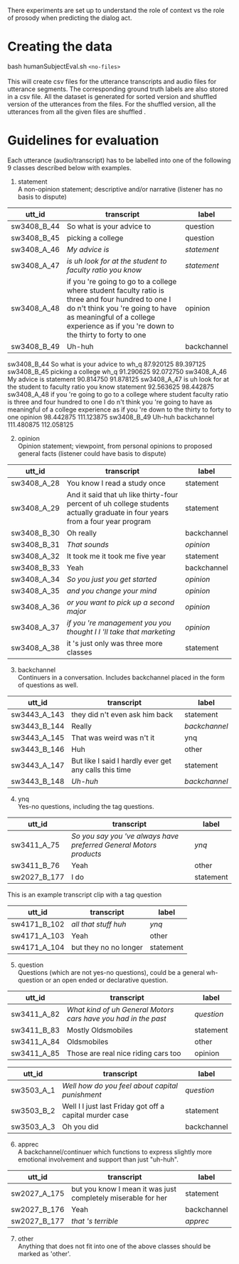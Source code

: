 There experiments are set up to understand the role of context vs the role of prosody when predicting the dialog act. 
# Creating the data #
bash humanSubjectEval.sh `<no-files>` <br />
<br />
This will create csv files for the utterance transcripts and audio files for utterance segments. The corresponding ground truth labels are also stored in a csv file. All the dataset is generated for sorted version and shuffled version of the utterances from the files. For the shuffled version, all the utterances from all the given files are shuffled . 

# Guidelines for evaluation #
Each utterance (audio/transcript) has to be labelled into one of the following 9 classes described below with examples. <br />
1. statement <br />
A non-opinion statement; descriptive and/or narrative (listener has no basis to dispute)

utt_id        | transcript        | label
------------- | ----------------- | -------------
sw3408_B_44     | 	So what is your advice to | question
sw3408_B_45    | picking a college | question
sw3408_A_46     | *My advice is*  | *statement*
sw3408_A_47     | *is uh look for at the student to faculty ratio you know* | *statement*
sw3408_A_48    | if you 're going to go to a college where student faculty ratio is three and four hundred to one I do n't think you 're going to have as meaningful of a college experience as if you 're down to the thirty to forty to one | opinion
sw3408_B_49    | Uh-huh  | backchannel


sw3408_B_44	So what is your advice to	wh_q	87.920125	89.397125
sw3408_B_45	picking a college	wh_q	91.290625	92.072750
sw3408_A_46	My advice is	statement	90.814750	91.878125
sw3408_A_47	is uh look for at the student to faculty ratio you know	statement	92.563625	98.442875
sw3408_A_48	if you 're going to go to a college where student faculty ratio is three and four hundred to one I do n't think you 're going to have as meaningful of a college experience as if you 're down to the thirty to forty to one	opinion	98.442875	111.123875
sw3408_B_49	Uh-huh	backchannel	111.480875	112.058125

2. opinion <br />
Opinion statement; viewpoint, from personal opinions to proposed general facts  (listener could have basis to dispute)

utt_id        | transcript        | label
------------- | ----------------- | -------------
sw3408_A_28     | You know I read a study once | statement
sw3408_A_29    | And it said that uh like thirty-four percent of uh college students actually graduate in four years from a four year program             | statement
sw3408_B_30     | Oh really  | backchannel
sw3408_B_31     | *That sounds* | *opinion*
sw3408_A_32    | It took me it took me five year            | statement
sw3408_B_33    | Yeah  | backchannel
sw3408_A_34    | *So you just you get started* | *opinion*
sw3408_A_35    | *and you change your mind*              | *opinion*
sw3408_A_36     | *or you want to pick up a second major*  | *opinion*
sw3408_A_37    | *if you 're management you you thought I I 'll take that marketing*             | *opinion*
sw3408_A_38     | it 's just only was three more classes  | statement

3. backchannel <br />
Continuers in a conversation. Includes backchannel placed in the form of questions as well.

utt_id        | transcript        | label
------------- | ----------------- | -------------
sw3443_A_143     | they did n't even ask him back | statement
sw3443_B_144    | Really           | *backchannel*
sw3443_A_145    | That was weird was n't it  | ynq
sw3443_B_146     | Huh | other
sw3443_A_147    | But like I said I hardly ever get any calls this time            | statement
sw3443_B_148    | *Uh-huh*  | *backchannel*

4. ynq <br />
Yes-no questions, including the tag questions. 

utt_id        | transcript        | label
------------- | ----------------- | -------------
sw3411_A_75     | *So you say you 've always have preferred General Motors products* | *ynq*
sw3411_B_76    | Yeah              | other
sw2027_B_177     | I do  | statement

This is an example transcript clip with a tag question

utt_id        | transcript        | label
------------- | ----------------- | -------------
sw4171_B_102     | *all that stuff huh* | *ynq*
sw4171_A_103    | Yeah              | other
sw4171_A_104     | but they no no longer  | statement

5. question <br />
Questions (which are not yes-no questions), could be a general wh-question or an open ended or declarative question.

utt_id        | transcript        | label
------------- | ----------------- | -------------
sw3411_A_82     | *What kind of uh General Motors cars have you had in the past* | *question*
sw3411_B_83    | Mostly Oldsmobiles              | statement
sw3411_A_84    | Oldsmobiles              | other
sw3411_A_85     | Those are real nice riding cars too  | opinion

utt_id        | transcript        | label
------------- | ----------------- | -------------
sw3503_A_1     | *Well how do you feel about capital punishment* | *question*
sw3503_B_2    | Well I I just last Friday got off a capital murder case              | statement
sw3503_A_3    | Oh you did              | backchannel

6. apprec <br />
A backchannel/continuer which functions to express slightly more emotional involvement and support than just "uh-huh". 

utt_id        | transcript        | label
------------- | ----------------- | -------------
sw2027_A_175     | but you know I mean it was just completely miserable for her  | statement
sw2027_B_176     | Yeah              | backchannel
sw2027_B_177     | *that 's terrible*  | *apprec*

7. other <br />
Anything that does not fit into one of the above classes should be marked as 'other'. 
